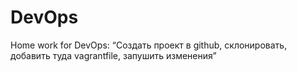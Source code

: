 # DevOps

Home work for DevOps:
“Создать проект в github, склонировать, добавить туда vagrantfile, запушить изменения”
